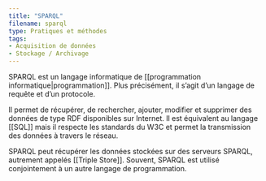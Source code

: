 ```yaml
---
title: "SPARQL"
filename: sparql
type: Pratiques et méthodes
tags:
- Acquisition de données
- Stockage / Archivage
---
```


SPARQL est un langage informatique de [[programmation informatique|programmation]]. Plus précisément, il s’agit d’un langage de requête et d’un protocole. 

Il permet de récupérer, de rechercher, ajouter, modifier et supprimer des données de type RDF disponibles sur Internet. Il est équivalent au langage [[SQL]] mais il respecte les standards du W3C et permet la transmission des données à travers le réseau. 

SPARQL peut récupérer les données stockées sur des serveurs SPARQL, autrement appelés [[Triple Store]]. Souvent, SPARQL est utilisé conjointement à un autre langage de programmation.

